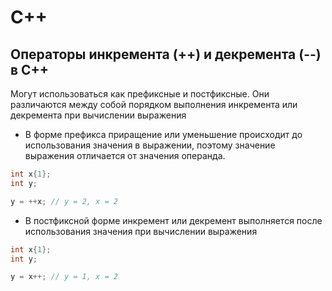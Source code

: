 # C++

## Операторы инкремента (++) и декремента (--) в С++

Могут использоваться как префиксные и постфиксные. Они различаются между собой порядком выполнения инкремента или декремента при вычислении выражения

- В форме префикса приращение или уменьшение происходит до использования значения в выражении, поэтому значение выражения отличается от значения операнда.

```CPP
int x{1};
int y;

y = ++x; // y = 2, x = 2
```

- В постфиксной форме инкремент или декремент выполняется после использования значения при вычислении выражения

```CPP
int x{1};
int y;

y = x++; // y = 1, x = 2
```
